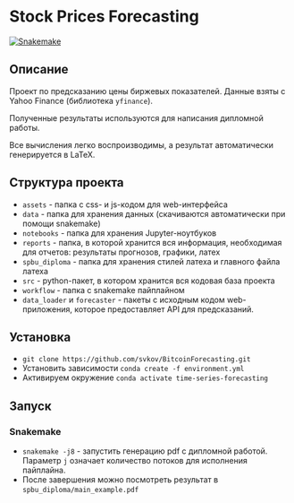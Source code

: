 
# Stock Prices Forecasting

[![Snakemake](https://img.shields.io/badge/snakemake-≥5.6.0-brightgreen.svg?style=flat)](https://snakemake.readthedocs.io)

## Описание

Проект по предсказанию цены биржевых показателей. Данные взяты с Yahoo Finance (библиотека `yfinance`).

Полученные результаты используются для написания дипломной работы. 

Все вычисления легко воспроизводимы, а результат автоматически генерируется в LaTeX. 

## Структура проекта

- `assets` - папка с css- и js-кодом для web-интерфейса
- `data` - папка для хранения данных (скачиваются автоматически при помощи snakemake)
- `notebooks` - папка для хранения Jupyter-ноутбуков
- `reports` - папка, в которой хранится вся информация, необходимая для отчетов: результаты прогнозов, графики, латех
- `spbu_diploma` - папка для хранения стилей латеха и главного файла латеха
- `src` - python-пакет, в котором хранится вся кодовая база проекта  
- `workflow` - папка с snakemake пайплайном
- `data_loader` и `forecaster` - пакеты с исходным кодом web-приложения, которое предоставляет API для предсказаний.

## Установка
- `git clone https://github.com/svkov/BitcoinForecasting.git`
- Установить зависимости `conda create -f environment.yml`
- Активируем окружение `conda activate time-series-forecasting`

## Запуск



### Snakemake

- `snakemake -j8` - запустить генерацию pdf с дипломной работой. Параметр `j` означает количество потоков для исполнения пайплайна. 
- После завершения можно посмотреть результат в `spbu_diploma/main_example.pdf`


[localhost]: http://127.0.0.1:8050